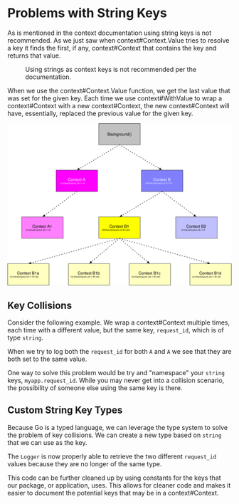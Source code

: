 # Problems with String Keys

As is mentioned in the <godoc>context</godoc> documentation using string keys is not recommended. As we just saw when <godoc>context#Context.Value</godoc> tries to resolve a key it finds the first, if any, <godoc>context#Context</godoc> that contains the key and returns that value.

<figure id="context.doc" type="listing">

<go doc="context.WithValue"></go>

<figcaption>Using strings as context keys is not recommended per the documentation.</figcaption>
</figure>

When we use the <godoc>context#Context.Value</godoc> function, we get the last value that was set for the given key. Each time we use <godoc>context#WithValue</godoc> to wrap a <godoc>context#Context</godoc> with a new <godoc>context#Context</godoc>, the new <godoc>context#Context</godoc> will have, essentially, replaced the previous value for the given key.

<img src="assets/string-keys.svg" alt="string-keys">

## Key Collisions

Consider the following example. We wrap a <godoc>context#Context</godoc> multiple times, each time with a different value, but the same key, `request_id`, which is of type `string`.

<code src="src/string-keys/main.go#example"></code>

When we try to log both the `request_id` for both `A` and `A` we see that they are both set to the same value.

<go run="main.go" src="src/string-keys"></go>

One way to solve this problem would be try and "namespace" your `string` keys, `myapp.request_id`. While you may never get into a collision scenario, the possibility of someone else using the same key is there.

## Custom String Key Types

Because Go is a typed language, we can leverage the type system to solve the problem of key collisions. We can create a new type based on `string` that we can use as the key.

<code src="src/custom-keys/main.go#types"></code>

<code src="src/custom-keys/main.go#example"></code>

<code src="src/custom-keys/main.go#logger"></code>

The `Logger` is now properly able to retrieve the two different `request_id` values because they are no longer of the same type.

<go run="main.go" src="src/custom-keys"></go>

This code can be further cleaned up by using constants for the keys that our package, or application, uses. This allows for cleaner code and makes it easier to document the potential keys that may be in a <godoc>context#Context</godoc>.

<code src="src/custom-const/main.go#consts"></code>

<code src="src/custom-const/main.go#logger"></code>
